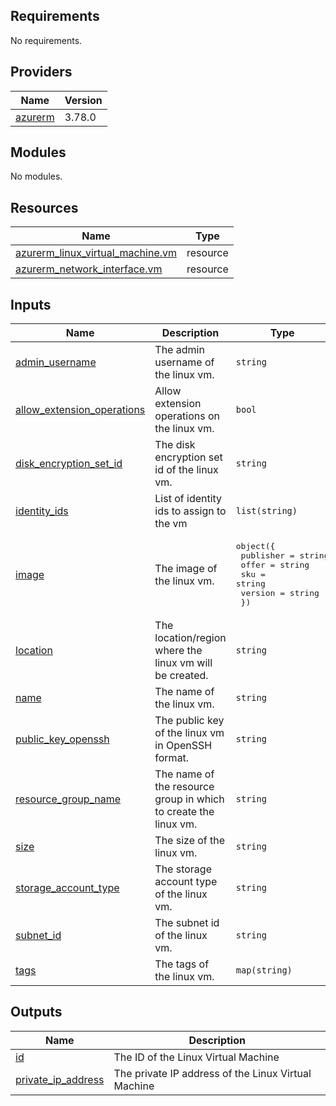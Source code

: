 <!-- BEGIN_TF_DOCS -->
## Requirements

No requirements.

## Providers

| Name | Version |
|------|---------|
| <a name="provider_azurerm"></a> [azurerm](#provider\_azurerm) | 3.78.0 |

## Modules

No modules.

## Resources

| Name | Type |
|------|------|
| [azurerm_linux_virtual_machine.vm](https://registry.terraform.io/providers/hashicorp/azurerm/latest/docs/resources/linux_virtual_machine) | resource |
| [azurerm_network_interface.vm](https://registry.terraform.io/providers/hashicorp/azurerm/latest/docs/resources/network_interface) | resource |

## Inputs

| Name | Description | Type | Default | Required |
|------|-------------|------|---------|:--------:|
| <a name="input_admin_username"></a> [admin\_username](#input\_admin\_username) | The admin username of the linux vm. | `string` | n/a | yes |
| <a name="input_allow_extension_operations"></a> [allow\_extension\_operations](#input\_allow\_extension\_operations) | Allow extension operations on the linux vm. | `bool` | `false` | no |
| <a name="input_disk_encryption_set_id"></a> [disk\_encryption\_set\_id](#input\_disk\_encryption\_set\_id) | The disk encryption set id of the linux vm. | `string` | n/a | yes |
| <a name="input_identity_ids"></a> [identity\_ids](#input\_identity\_ids) | List of identity ids to assign to the vm | `list(string)` | n/a | yes |
| <a name="input_image"></a> [image](#input\_image) | The image of the linux vm. | <pre>object({<br>    publisher = string<br>    offer     = string<br>    sku       = string<br>    version   = string<br>  })</pre> | n/a | yes |
| <a name="input_location"></a> [location](#input\_location) | The location/region where the linux vm will be created. | `string` | n/a | yes |
| <a name="input_name"></a> [name](#input\_name) | The name of the linux vm. | `string` | n/a | yes |
| <a name="input_public_key_openssh"></a> [public\_key\_openssh](#input\_public\_key\_openssh) | The public key of the linux vm in OpenSSH format. | `string` | n/a | yes |
| <a name="input_resource_group_name"></a> [resource\_group\_name](#input\_resource\_group\_name) | The name of the resource group in which to create the linux vm. | `string` | n/a | yes |
| <a name="input_size"></a> [size](#input\_size) | The size of the linux vm. | `string` | n/a | yes |
| <a name="input_storage_account_type"></a> [storage\_account\_type](#input\_storage\_account\_type) | The storage account type of the linux vm. | `string` | `"Standard_LRS"` | no |
| <a name="input_subnet_id"></a> [subnet\_id](#input\_subnet\_id) | The subnet id of the linux vm. | `string` | n/a | yes |
| <a name="input_tags"></a> [tags](#input\_tags) | The tags of the linux vm. | `map(string)` | n/a | yes |

## Outputs

| Name | Description |
|------|-------------|
| <a name="output_id"></a> [id](#output\_id) | The ID of the Linux Virtual Machine |
| <a name="output_private_ip_address"></a> [private\_ip\_address](#output\_private\_ip\_address) | The private IP address of the Linux Virtual Machine |
<!-- END_TF_DOCS -->